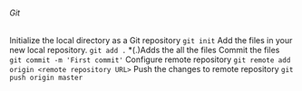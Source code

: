 ###### Git
Initialize the local directory as a Git repository 
`git init` 
Add the files in your new local repository. 
`git add .` *(.)Adds the all the files
Commit the files  
`git commit -m 'First commit'` 
Configure remote repository 
`git remote add origin <remote repository URL>` 
Push the changes to remote repository 
`git push origin master` 
